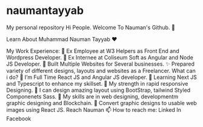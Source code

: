 # naumantayyab
My personal repository
Hi People. Welcome To Nauman's Github. 👋

Learn About Muhammad Nauman Tayyab ❤️

My Work Experience:
🙋 Ex Employee at W3 Helpers as Front End and Wordpress Developer.
🙋 Ex Internee at Coliseum Soft as Angular and Node JS Developer.
🚀 Built Multiple Websites for Several businesses.
✨ Prepared variety of different designs, layouts and websites as a Freelancer.
What can i do?
🌱 I’m Full Time React JS and Angular JS developer.
🌱 Learning Next JS and Typescript to enhance my skillset.
💪 My strength in rapid responsive Designing.
🎨 I can design amazing layout using BootStrap, tailwind Styled Componenets Sass.
👯 My skills are in web designing, developmentm graphic designing and Blockchain.
🔨 Convert graphic designs to usable web images using React JS.
Reach Nauman
📫 How to reach me: Linked In Facebook
